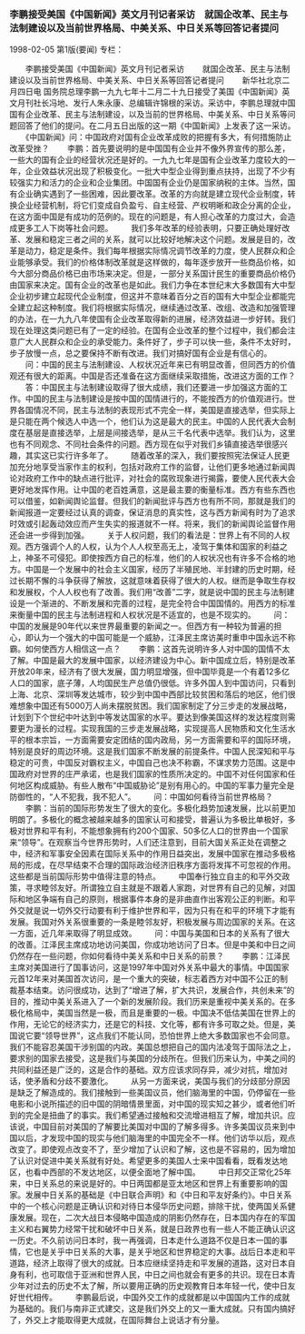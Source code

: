 ### 李鹏接受美国《中国新闻》英文月刊记者采访　就国企改革、民主与法制建设以及当前世界格局、中美关系、中日关系等回答记者提问

1998-02-05
第1版(要闻)
专栏：

　　李鹏接受美国《中国新闻》英文月刊记者采访
　　就国企改革、民主与法制建设以及当前世界格局、中美关系、中日关系等回答记者提问
　　新华社北京二月四日电  国务院总理李鹏一九九七年十二月二十九日接受了美国《中国新闻》英文月刊社长冯地、发行人朱永康、总编辑许锦根的采访。采访中，李鹏总理就中国国有企业改革、民主与法制建设，以及当前的世界格局、中美关系、中日关系等问题回答了他们的提问。在二月五日出版的这一期《中国新闻》上发表了这一采访。
　　《中国新闻》问：中国政府对国有企业改革成败的把握有多大，有何措施防止改革受挫？
　　李鹏：首先要说明的是中国国有企业并不像外界宣传的那么差，一些大的国有企业的经营状况还是好的。一九九七年是国有企业改革力度较大的一年，企业效益状况出现了积极变化。一批大中型企业得到重点扶持，出现了不少有较强实力和活力的企业和企业集团。中国国有企业仍是国家纳税的主体。当然，国有企业确实遇到了一些困难，因此要改革。改革的方向就是建立现代企业制度，转换企业经营机制，将它们变成自负盈亏、自主经营、产权明晰和政企分离的企业，在这方面中国是有成功的范例的。现在的问题是，有人担心改革的力度过大，会造成更多工人下岗等社会问题。
　　我们多年改革的经验表明，只要正确处理好改革、发展和稳定三者之间的关系，就可以比较好地解决这个问题。发展是目的，改革是动力，稳定是条件。我们每年根据实际情况调节改革的力度，使人民群众和企业能够承受。我们的价格体制改革就是这样做的，每年逐步放开一些商品价格，如今大部分商品价格已由市场来决定。但是，一部分关系国计民生的重要商品价格仍由国家来决定。国有企业的改革也是如此。我们力争在本世纪末大多数国有大中型企业初步建立起现代企业制度，但这并不意味着百分之百的国有大中型企业都能完全建立起这种制度。我们将根据实际情况，继续通过改革、改组、改造和加强管理的办法，在一九九八年使国有企业改革取得新的进展，经济效益进一步好转。我们现在处理这类问题已有了一定的经验。在国有企业改革的整个过程中，我们都会注意广大人民群众和企业的承受能力。条件好了，步子可以快一些，条件不太好时，步子放慢一点，总之要保持不断有改进。我们对搞好国有企业是有信心的。
　　问：中国的民主与法制建设、人权状况近年来已有明显改善，但同西方的价值观还有很大的距离。中国是否还准备在这方面继续采取措施，改进这方面的工作？
　　答：中国民主与法制建设取得了很大成绩，我们还要进一步加强这方面的工作。中国的民主与法制建设是按中国的国情进行的，不能按西方的价值观进行。世界各国情况不同，民主与法制的表现形式不完全一样，美国是直接选举，但实际上是只能在两个候选人中选一个，他们认为这是最大的民主。中国的人民代表大会制度在基层是直接选举，上层是间接选举，是从三千名代表中选举。我们认为，这里也有不同观念、不同社会条件的问题。西方现在似乎对我们乡镇直接选举很感兴趣，其实这已实行许多年了。
　　随着改革的深入，我们要按照宪法保证人民更加充分地享受当家作主的权利，包括对政府工作的监督，让他们更多地通过新闻舆论对政府工作中的缺点进行批评，对社会的腐败现象进行揭露，要使人民代表大会更好地发挥作用。让中国的老百姓满意，这是最主要的衡量标准。西方有些东西也可以借鉴，如新闻舆论监督。但我们的新闻批评与西方也有所不同，那就是我们的新闻报道一定要经过认真的调查，保证消息的真实性，这与西方新闻有时为了追求时效或引起轰动效应而产生失实的报道就不一样。将来，我们的新闻舆论监督作用还会进一步得到加强。
　　关于人权问题，我们的看法是：世界上有不同的人权观。西方强调个人的人权，认为个人人权至高无上，凌驾于集体和国家的利益之上，神圣不可侵犯。即使按西方自己的标准，他们的人权状况也有许多不合格的地方。中国是一个发展中的社会主义国家，经历了半殖民地、半封建的历史时期，经过长期不懈的斗争获得了解放，这就意味着获得了很大的人权。继而是争取生存权和发展权，个人人权也有了改善。我们用“改善”二字，就是说中国的民主与法制建设是一个渐进的、不断发展和完善的过程，是完全符合中国国情的。用西方的标准来衡量中国的民主与法制进程和人权状况是不适宜的，也是不现实的。
　　问：中国的发展是90年代以来世界最重要的新闻之一。但西方有一种较为普遍的担心，即认为一个强大的中国可能是一个威胁，江泽民主席访美时重申中国永远不称霸。如何使西方人相信这一点？
　　李鹏：这首先说明许多人对中国的国情不太了解。中国是最大的发展中国家，以经济建设为中心。新中国成立后，特别是改革开放20年来，经济有了很大发展，国力明显增强，但中国毕竟是一个有着12多亿人口的国家，底子薄，人均国民生产总值仍很低。许多外国人到中国访问，只看到上海、北京、深圳等发达城市，较少到中国中西部比较贫困和落后的地区，他们很难想象中国还有5000万人尚未摆脱贫困。我们国家制定了分三步走的发展战略，计划到下个世纪中叶达到中等发达国家的水平。要达到像美国这样的发达程度则需要更为漫长的过程。实现我国的三步走发展战略，实现提高人民物质和文化生活水平的根本宗旨，一方面需要安定团结的国内政局，另一方面需要和平的国际环境，特别是良好的周边环境。这是我们国家不断发展的前提条件。中国人民深知和平与稳定的可贵，中国反对霸权主义，中国自己也决不称霸，不谋求势力范围。这是中国政府对世界的庄严承诺，也是我们国家的性质所决定的。中国不对任何国家和任何地区构成威胁。有些人散布“中国威胁论”是别有用心的。中国的军事力量完全是防御性的，“人不犯我，我不犯人”。
　　问：中国如何看待当前世界格局？
　　李鹏：当前的国际形势发生了很大的变化。多极化趋势加速发展，比以前更加明朗了。多极化的概念被越来越多的国家认可和接受，普遍认为多极比单极好，多极对世界和平有利，不能想象拥有约200个国家、50多亿人口的世界由一个国家来“领导”。在观察当今世界形势时，人们还注意到，目前大国关系正处在调整之中，经济和军事安全因素在国际关系中的作用日益突出，发展中国家在推动多极格局的形成，在尽早结束不合理的国际政治经济旧秩序方面将发挥不可忽视的作用。这些都是当前国际形势中值得注意的特点。
　　中国奉行独立自主的和平外交政策，寻求睦邻友好。所谓独立自主就是不跟着人家跑，对世界有自己的见解，对国际和地区争端有自己的原则，根据事件本身的是非曲直作出客观公正的判断。和平外交就是说一切外交行动要有利于维护世界和平，因为只有在和平的环境下才能有发展。我国对外关系很重要的一条是睦邻友好，积极发展与周边国家的关系。在这一方面，近几年来取得了明显成效。
　　问：中国与美国和日本的关系有了很大的改善。江泽民主席成功地访问美国，你成功地访问了日本。但是中美和中日之间仍然存在一些问题，你如何看待中美关系和中日关系的前景？
　　李鹏：江泽民主席对美国进行了国事访问，这是1997年中国对外关系中最大的事情。中国国家元首12年来对美国首次访问，是一个重大的突破，标志着西方对中国不公正的制裁基本结束。访问很成功，达到了“增进了解，扩大共识，发展合作，共创未来”的目的，推动中美关系进入了一个新的发展阶段。我们历来是重视中美关系的。在多极化格局中，美国当然是一极，而且是重要的一极。中国决不低估美国在世界上的作用，无论它的经济实力，还是它的科技、文化等，都有许多可取之处。但是，美国说它要“领导世界”，这点我们不能认同，恐怕世界上绝大多数国家也不会同意。我们不能容忍美国干涉别国的内政。美国总想把自己的国内法凌驾于国际法之上，要求别的国家去接受，这是我们与美国的分歧所在。但我们历来认为，中美之间的共同利益还是广泛的，这是合作的基础。双方应该求同存异，减少对抗，增加对话，使矛盾和分歧不要激化。
　　从另一方面来说，美国与我们的分歧部分原因是缺乏了解造成的。我们接触到一些美国议员，他们脑海里的中国，仍停留在一些电影和小说所描述的旧中国的阴暗情景里面，对中国的现实知之甚少，或者他们听到的完全是扭曲了的事实。我们希望通过接触和交流增进相互了解，增加共识。应该说，中国目前对美国的了解要比美国对中国的了解多得多。许多美国议员来到中国以后，才发现中国的现实与他们脑海里的中国完全不一样。他们访华以后，观点改变了。即使观点改变不了，至少增加了认识和了解，这也是不容易的，因为增加了认识对促进中美关系就有好处。希望更多的美国人士来中国看看，既看发达地区，也看中西部的不发达地区，以便全面地了解中国。
　　中日邦交正常化25年来，中日关系总的来说是好的。中日两国都是亚太地区和世界上有重要影响的国家。发展中日关系的基础是《中日联合声明》和《中日和平友好条约》。中日关系中的一个核心问题是正确认识和对待日本侵华历史问题，排除干扰，使两国关系健康发展。现在，二次大战日本侵略中国造成的阴影仍然存在，日本国内存在的军国主义和右翼势力经常干扰和破坏中日关系，就是日政界也有一些人不能正确认识这一历史。不久前访问日本时，我一再强调，日本走什么道路不仅是日本一国的事情，它也是关乎中日关系的大事，是关乎地区和世界稳定的大事。战后日本走和平道路，经济上取得了很大的成就。日本应继续坚持走和平发展的道路，这对日本自身有利，也可取信于亚洲和世界人民，中日之间也就会有更多的共识。现在日本青少年对过去的历史不太了解，所以要用正确的历史观教育日本年轻一代，使中日友好世代相传。
　　李鹏最后说，中国外交工作的成就都是以中国国内工作的成就为基础的。我们与南非正式建交，这是我们外交上的又一重大成就。只有国内搞好了，外交上才能取得更大成就，在国际舞台上说话才有分量。
